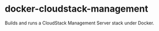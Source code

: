docker-cloudstack-management
============================

Builds and runs a CloudStack Management Server stack under Docker.
